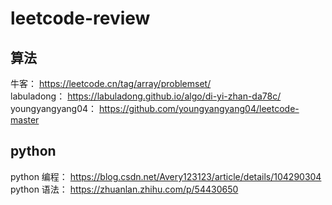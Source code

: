 # leetcode-review

## 算法
牛客： https://leetcode.cn/tag/array/problemset/   
labuladong： https://labuladong.github.io/algo/di-yi-zhan-da78c/   
youngyangyang04： https://github.com/youngyangyang04/leetcode-master   

## python
python 编程： https://blog.csdn.net/Avery123123/article/details/104290304    
python 语法： https://zhuanlan.zhihu.com/p/54430650    
